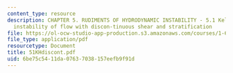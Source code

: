 ```yaml
---
content_type: resource
description: CHAPTER 5. RUDIMENTS OF HYDRODYNAMIC INSTABILITY - 5.1 Kelvin-Helmholtz
  instability of flow with discon-tinuous shear and stratification
file: https://ol-ocw-studio-app-production.s3.amazonaws.com/courses/1-63-advanced-fluid-dynamics-of-the-environment-fall-2002/6be75c5411da07637038157eefb9f91d_51KHdiscont.pdf
file_type: application/pdf
resourcetype: Document
title: 51KHdiscont.pdf
uid: 6be75c54-11da-0763-7038-157eefb9f91d
---
```

